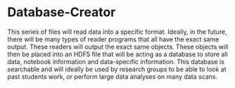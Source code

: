 # Database-Creator

This series of files will read data into a specific format. Ideally, in the future, there will be many types of reader programs that all have the exact same output. These readers will output the exact same objects. These objects will then be placed into an HDF5 file that will be acting as a database to store all data, notebook information and data-specific information. This database is searchable and will ideally be used by research groups to be able to look at past students work, or perform large data analyses on many data scans.
